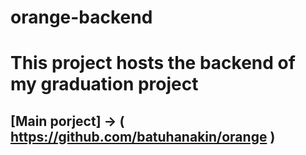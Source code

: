 # orange-backend

# This project hosts the backend of my graduation project
## [Main porject] -> ( https://github.com/batuhanakin/orange )
